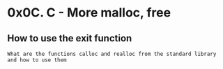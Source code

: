 # 0x0C. C - More malloc, free

##  How to use the exit function
    What are the functions calloc and realloc from the standard library and how to use them
